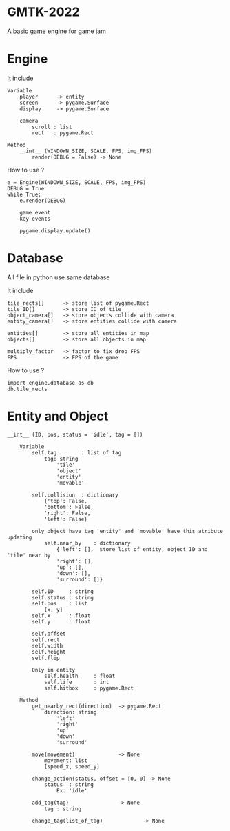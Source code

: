 # GMTK-2022

A basic game engine for game jam

# Engine

It include
    
    Variable
        player      -> entity
        screen      -> pygame.Surface
        display     -> pygame.Surface
        
        camera
            scroll : list
            rect   : pygame.Rect
    
    Method
        __int__ (WINDOWN_SIZE, SCALE, FPS, img_FPS)
            render(DEBUG = False) -> None

How to use ?

    e = Engine(WINDOWN_SIZE, SCALE, FPS, img_FPS)
    DEBUG = True
    while True:
        e.render(DEBUG)
        
        game event
        key events
        
        pygame.display.update()

# Database
All file in python use same database

It include 

    tile_rects[]      -> store list of pygame.Rect
    tile_ID[]         -> store ID of tile
    object_camera[]   -> store objects collide with camera
    entity_camera[]   -> store entities collide with camera

    entities[]        -> store all entities in map
    objects[]         -> store all objects in map   

    multiply_factor   -> factor to fix drop FPS
    FPS               -> FPS of the game 

How to use ?
    
    import engine.database as db
    db.tile_rects

# Entity and Object
    
    __int__ (ID, pos, status = 'idle', tag = [])
    
        Variable
            self.tag        : list of tag
                tag: string
                    'tile'
                    'object'
                    'entity'
                    'movable'
            
            self.collision  : dictionary
                {'top': False, 
                'bottom': False, 
                'right': False, 
                'left': False}
            
            only object have tag 'entity' and 'movable' have this atribute updating
                self.near_by    : dictionary 
                    {'left': [],  store list of entity, object ID and 'tile' near by
                    'right': [], 
                    'up': [], 
                    'down': [], 
                    'surround': []}
    
            self.ID     : string
            self.status : string
            self.pos    : list
                [x, y]
            self.x      : float
            self.y      : float
            
            self.offset
            self.rect
            self.width
            self.height
            self.flip

            Only in entity
                self.health     : float
                self.life       : int
                self.hitbox     : pygame.Rect
        
        Method
            get_nearby_rect(direction)  -> pygame.Rect
                direction: string
                    'left'
                    'right'
                    'up'
                    'down'
                    'surround'

            move(movement)              -> None
                movement: list
                [speed_x, speed_y]
            
            change_action(status, offset = [0, 0] -> None
                status  : string
                    Ex: 'idle'
            
            add_tag(tag)                -> None
                tag : string
            
            change_tag(list_of_tag)             -> None
            
